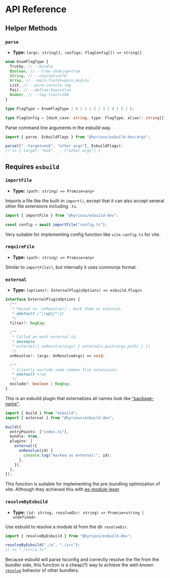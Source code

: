 # API Reference

## Helper Methods

### `parse`

- **Type:** `(args: string[], configs: FlagConfig[]) => string[]`

```ts
enum EnumFlagType {
  Truthy, // --bundle
  Boolean, // --tree-shaking=true
  String, // --charset=utf8
  Array, // --main-fields=main,module
  List, // --pure:console.log
  Pair, // --define:key=value
  Number, // --log-limit=100
}

type FlagType = EnumFlagType | 0 | 1 | 2 | 3 | 4 | 5 | 6;

type FlagConfig = [dash_case: string, type: FlagType, alias?: string[]];
```

Parse command line arguments in the esbuild way.

```ts
import { parse, EsbuildFlags } from "@hyrious/esbuild-dev/args";

parse(["--target=es6", "other args"], EsbuildFlags);
// => { target: "es6", _: ["other args"] }
```

## Requires `esbuild`

### `importFile`

- **Type:** `(path: string) => Promise<any>`

Imports a file like the built-in `import()`, except that it can also accept
several other file extensions including `.ts`.

```ts
import { importFile } from "@hyrious/esbuild-dev";

const config = await importFile("config.ts");
```

Very suitable for implementing config function like `vite.config.ts` for vite.

### `requireFile`

- **Type:** `(path: string) => Promise<any>`

Similar to `importFile()`, but internally it uses commonjs format.

### `external`

- **Type:** `(options?: ExternalPluginOptions) => esbuild.Plugin`

```ts
interface ExternalPluginOptions {
  /**
   * Passed to `onResolve()`, mark them as external.
   * @default /^[\w@][^:]/
   */
  filter?: RegExp;

  /**
   * Called on each external id.
   * @example
   * external({ onResolve(args) { externals.push(args.path) } })
   */
  onResolve?: (args: OnResolveArgs) => void;

  /**
   * Silently exclude some common file extensions.
   * @default true
   */
  exclude?: boolean | RegExp;
}
```

This is an esbuild plugin that externalizes all names look like [<q>package-name</q>][package-name-regex].

```ts
import { build } from "esbuild";
import { external } from "@hyrious/esbuild-dev";

build({
  entryPoints: ["index.ts"],
  bundle: true,
  plugins: [
    external({
      onResolve(id) {
        console.log("marked as external:", id);
      },
    }),
  ],
});
```

This function is suitable for implementing the pre-bundling optimization of vite.
Although they achieved this with [es-module-lexer].

[package-name-regex]: https://github.com/dword-design/package-name-regex
[es-module-lexer]: https://github.com/guybedford/es-module-lexer

### `resolveByEsbuild`

- **Type:** `(id: string, resolveDir: string) => Promise<string | undefined>`

Use esbuild to resolve a module id from the dir `resolveDir`.

```ts
import { resolveByEsbuild } from "@hyrious/esbuild-dev";

resolveByEsbuild("./a", "./src");
// => "./src/a.ts"
```

Because esbuild will parse tsconfig and correctly resolve the file from the
bundler side, this function is a cheap(?) way to achieve the well-known
[`resolve`][resolve] behavior of other bundlers.

[resolve]: https://github.com/browserify/resolve
